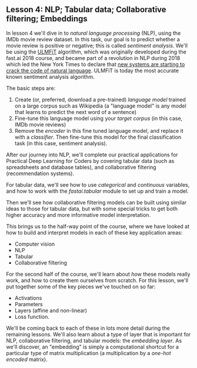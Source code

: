 ## Lesson 4: NLP; Tabular data; Collaborative filtering; Embeddings

In lesson 4 we'll dive in to *natural language processing* (NLP), using the IMDb movie review dataset. In this task, our goal is to predict whether a movie review is positive or negative; this is called *sentiment analysis*. We'll be using the [ULMFiT](https://arxiv.org/abs/1801.06146) algorithm, which was originally developed during the fast.ai 2018 course, and became part of a revolution in NLP during 2018 which led the New York Times to declare that [new systems are starting to crack the code of natural language](https://www.nytimes.com/2018/11/18/technology/artificial-intelligence-language.html). ULMFiT is today the most accurate known sentiment analysis algorithm.

The basic steps are:

1. Create (or, preferred, download a pre-trained) *language model* trained on a large corpus such as Wikipedia (a "language model" is any model that learns to predict the next word of a sentence)
1. Fine-tune this language model using your *target corpus* (in this case, IMDb movie reviews)
1. Remove the *encoder* in this fine tuned language model, and replace it with a *classifier*. Then fine-tune this model for the final classification task (in this case, sentiment analysis).

After our journey into NLP, we'll complete our practical applications for Practical Deep Learning for Coders by covering tabular data (such as spreadsheets and database tables), and collaborative filtering (recommendation systems).

For tabular data, we'll see how to use *categorical* and *continuous* variables, and how to work with the *fastai.tabular* module to set up and train a model.

Then we'll see how collaborative filtering models can be built using similar ideas to those for tabular data, but with some special tricks to get both higher accuracy and more informative model interpretation. 

This brings us to the half-way point of the course, where we have looked at how to build and interpret models in each of these key application areas:

- Computer vision
- NLP
- Tabular
- Collaborative filtering

For the second half of the course, we'll learn about *how* these models really work, and how to create them ourselves from scratch. For this lesson, we'll put together some of the key pieces we've touched on so far:

- Activations
- Parameters
- Layers (affine and non-linear)
- Loss function.

We'll be coming back to each of these in lots more detail during the remaining lessons. We'll also learn about a type of layer that is important for NLP, collaborative filtering, and tabular models: the *embedding layer*. As we'll discover, an "embedding" is simply a computational shortcut for a particular type of matrix multiplication (a multiplication by a *one-hot encoded* matrix).


